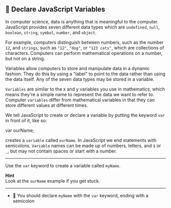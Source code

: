🚀 Declare JavaScript Variables
-------------------------------

In computer science, data is anything that is meaningful to the computer. JavaScript provides seven different data types which are `undefined`, `null`, `boolean`, `string`, `symbol`, `number`, and `object`.

For example, computers distinguish between numbers, such as the number `12`, and `strings`, such as `"12"`, `"dog"`, or `"123 cats"`, which are collections of characters. Computers can perform mathematical operations on a number, but not on a string.

Variables allow computers to store and manipulate data in a dynamic fashion. They do this by using a "label" to point to the data rather than using the data itself. Any of the seven data types may be stored in a variable.

`Variables` are similar to the x and y variables you use in mathematics, which means they're a simple name to represent the data we want to refer to. Computer `variables` differ from mathematical variables in that they can store different values at different times.

We tell JavaScript to create or declare a variable by putting the keyword `var` in front of it, like so:

var ourName;

creates a `variable` called `ourName`. In JavaScript we end statements with semicolons. `Variable` names can be made up of numbers, letters, and `$` or `_`, but may not contain spaces or start with a number.

* * *

Use the `var` keyword to create a variable called `myName`.

**Hint**  
Look at the `ourName` example if you get stuck.

* * *

*   🧪 You should declare `myName` with the `var` keyword, ending with a semicolon